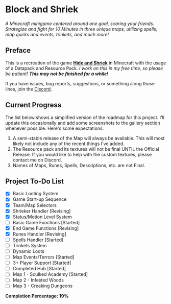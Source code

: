 # Block and Shriek
_A Minecraft minigame centered around one goal, scaring your friends. Strategize and fight for 10 Minutes in three unique maps, utilizing spells, map quirks and events, trinkets, and much more!_

## Preface
This is a recreation of the game **[Hide and Shriek](https://store.steampowered.com/app/480430/Hide_and_Shriek/)** in Minecraft with the usage of a Datapack and Resource Pack. _I work on this in my free time, so please be patient! **This may not be finished for a while!**_ 

If you have issues, bug reports, suggestions, or something along those lines, join the [Discord](https://discord.gg/77jXr2gQ4t).

## Current Progress
The list below shows a simplified version of the roadmap for this project. I'll update this occasionally and add some screenshots to the gallery section whenever possible. Here's some expectations:
1. A semi-stable release of the Map will always be available. This will most likely not include any of the recent things I've added.
2. The Resource pack and its textures will not be final UNTIL the Official Release. If you would like to help with the custom textures, please contact me on Discord.
3. Names of Maps, Runes, Spells, Descriptions, etc. are not Final.

## Project To-Do List
- [x] Basic Looting System
- [x] Game Start-up Sequence
- [x] Team/Map Selectors
- [x] Shrieker Handler [Revising]
- [x] Status/Motion Level System
- [ ] Basic Game Functions [Started]
- [x] End Game Functions [Revising]
- [x] Runes Handler [Revising]
- [ ] Spells Handler [Started]
- [ ] Trinkets System
- [ ] Dynamic Loots
- [ ] Map Events/Terrors [Started]
- [ ] 3+ Player Support [Started]
- [ ] Completed Hub [Started]
- [ ] Map 1 - Sculked Academy [Started]
- [ ] Map 2 - Infested Woods
- [ ] Map 3 - Creaking Dungeons

**Completion Percentage: 19%**
